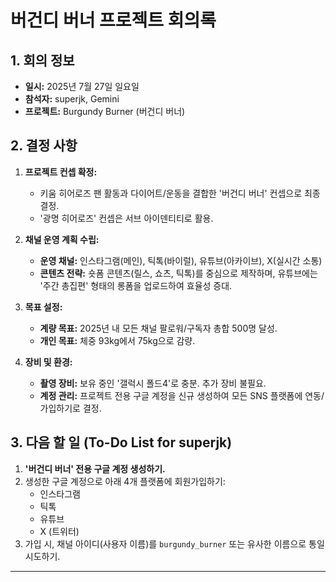 
# 버건디 버너 프로젝트 회의록

## 1. 회의 정보

- **일시:** 2025년 7월 27일 일요일
- **참석자:** superjk, Gemini
- **프로젝트:** Burgundy Burner (버건디 버너)

## 2. 결정 사항

1.  **프로젝트 컨셉 확정:**
    - 키움 히어로즈 팬 활동과 다이어트/운동을 결합한 '버건디 버너' 컨셉으로 최종 결정.
    - '광명 히어로즈' 컨셉은 서브 아이덴티티로 활용.

2.  **채널 운영 계획 수립:**
    - **운영 채널:** 인스타그램(메인), 틱톡(바이럴), 유튜브(아카이브), X(실시간 소통)
    - **콘텐츠 전략:** 숏폼 콘텐츠(릴스, 쇼츠, 틱톡)를 중심으로 제작하며, 유튜브에는 '주간 총집편' 형태의 롱폼을 업로드하여 효율성 증대.

3.  **목표 설정:**
    - **계량 목표:** 2025년 내 모든 채널 팔로워/구독자 총합 500명 달성.
    - **개인 목표:** 체중 93kg에서 75kg으로 감량.

4.  **장비 및 환경:**
    - **촬영 장비:** 보유 중인 '갤럭시 폴드4'로 충분. 추가 장비 불필요.
    - **계정 관리:** 프로젝트 전용 구글 계정을 신규 생성하여 모든 SNS 플랫폼에 연동/가입하기로 결정.

## 3. 다음 할 일 (To-Do List for superjk)

1.  **'버건디 버너' 전용 구글 계정 생성하기.**
2.  생성한 구글 계정으로 아래 4개 플랫폼에 회원가입하기:
    - 인스타그램
    - 틱톡
    - 유튜브
    - X (트위터)
3.  가입 시, 채널 아이디(사용자 이름)를 `burgundy_burner` 또는 유사한 이름으로 통일 시도하기.

---
